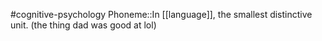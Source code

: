 #cognitive-psychology 
Phoneme::In [[language]], the smallest distinctive unit. (the thing dad was good at lol)